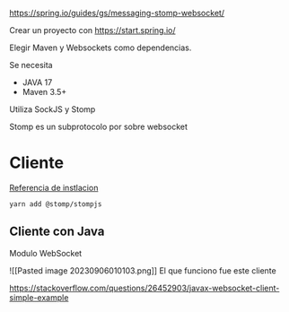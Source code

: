 https://spring.io/guides/gs/messaging-stomp-websocket/

Crear un proyecto con https://start.spring.io/

Elegir Maven y Websockets como dependencias.

Se necesita

* JAVA 17
* Maven 3.5+

Utiliza SockJS y Stomp

Stomp es un subprotocolo por sobre websocket

# Cliente

[Referencia de instlacion](https://stomp-js.github.io/stomp-websocket/codo/extra/docs-src/Usage.md.html)


```
yarn add @stomp/stompjs
```

## Cliente con Java

Modulo WebSocket

![[Pasted image 20230906010103.png]]
El que funciono fue este cliente

https://stackoverflow.com/questions/26452903/javax-websocket-client-simple-example


